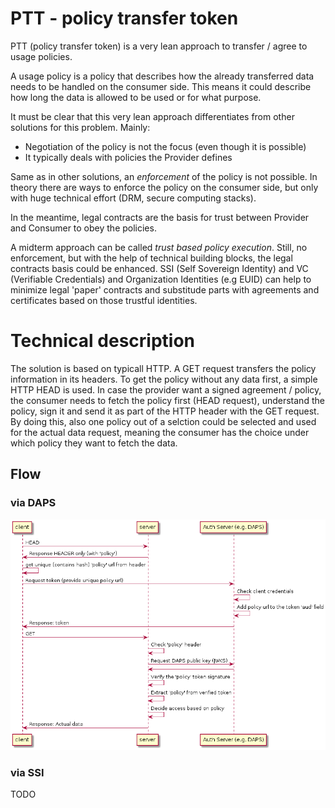 # PTT - policy transfer token
PTT (policy transfer token) is a very lean approach to transfer / agree to usage policies.

A usage policy is a policy that describes how the already transferred data needs to be handled on the consumer side. This means it could describe how long the data is allowed to be used or for what purpose.

It must be clear that this very lean approach differentiates from other solutions for this problem. Mainly:
- Negotiation of the policy is not the focus (even though it is possible)
- It typically deals with policies the Provider defines

Same as in other solutions, an *enforcement* of the policy is not possible. In theory there are ways to enforce the policy on the consumer side, but only with huge technical effort (DRM, secure computing stacks).

In the meantime, legal contracts are the basis for trust between Provider and Consumer to obey the policies.

A midterm approach can be called *trust based policy execution*. Still, no enforcement, but with the help of technical building blocks, the legal contracts basis could be enhanced. SSI (Self Sovereign Identity) and VC (Verifiable Credentials) and Organization Identities (e.g EUID) can help to minimize legal 'paper' contracts and substitude parts with agreements and certificates based on those trustful identities.

# Technical description
The solution is based on typicall HTTP. A GET request transfers the policy information in its headers.
To get the policy without any data first, a simple HTTP HEAD is used. In case the provider want a signed agreement / policy, the consumer needs to fetch the policy first (HEAD request), understand the policy, sign it and send it as part of the HTTP header with the GET request. By doing this, also one policy out of a selction could be selected and used for the actual data request, meaning the consumer has the choice under which policy they want to fetch the data.

## Flow
### via DAPS
![DAPS Flow](./client_daps_signed_policy.png)

### via SSI
TODO
